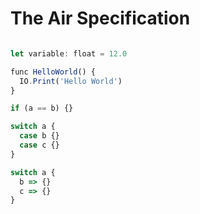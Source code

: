 # The Air Specification

```ts

let variable: float = 12.0

func HelloWorld() {
  IO.Print('Hello World')
}

if (a == b) {}

switch a {
  case b {}
  case c {}
}

switch a {
  b => {}
  c => {}
}


```

